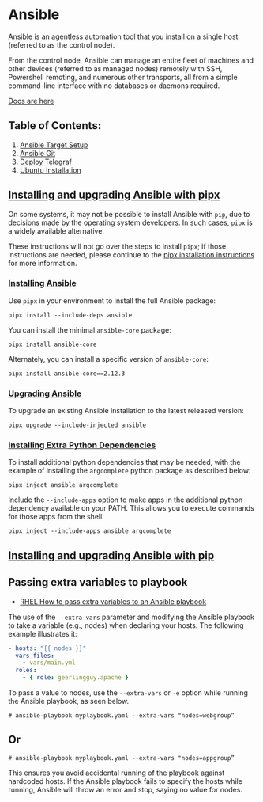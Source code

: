 # Ansible 
Ansible is an agentless automation tool that you install on a single host (referred to as the control node).

From the control node, Ansible can manage an entire fleet of machines
 and other devices (referred to as managed nodes) remotely with SSH, 
Powershell remoting, and numerous other transports, all from a simple 
command-line interface with no databases or daemons required. 

[Docs are here](https://docs.ansible.com/)

## Table of Contents: 
1. [Ansible Target Setup](./Ansible-Target-Setup)
2. [Ansible Git](./Git)
3. [Deploy Telegraf](./Telegraf-Deployment)
4. [Ubuntu Installation](./Ubuntu-Debian-Installation)

## [Installing and upgrading Ansible with pipx](https://docs.ansible.com/ansible/latest/installation_guide/intro_installation.html#id11)
On some systems, it may not be possible to install Ansible with `pip`, due to decisions made by the operating system developers. In such cases, `pipx` is a widely available alternative.

These instructions will not go over the steps to install `pipx`; if those instructions are needed, please continue to the [pipx installation instructions](https://pypa.github.io/pipx/installation/) for more information.

### [Installing Ansible](https://docs.ansible.com/ansible/latest/installation_guide/intro_installation.html#id12)

Use `pipx` in your environment to install the full Ansible package:

```
pipx install --include-deps ansible

```

You can install the minimal `ansible-core` package:

```
pipx install ansible-core

```

Alternately, you can install a specific version of `ansible-core`:

```
pipx install ansible-core==2.12.3

```

### [Upgrading Ansible](https://docs.ansible.com/ansible/latest/installation_guide/intro_installation.html#id13)
To upgrade an existing Ansible installation to the latest released version:

```
pipx upgrade --include-injected ansible

```

### [Installing Extra Python Dependencies](https://docs.ansible.com/ansible/latest/installation_guide/intro_installation.html#id14)

To install additional python dependencies that may be needed, with the example of installing the `argcomplete` python package as described below:

```
pipx inject ansible argcomplete

```

Include the `--include-apps`
 option to make apps in the additional python dependency available on 
your PATH. This allows you to execute commands for those apps from the 
shell.

```
pipx inject --include-apps ansible argcomplete

```

## [Installing and upgrading Ansible with pip](https://docs.ansible.com/ansible/latest/installation_guide/intro_installation.html#id15)

## Passing extra variables to playbook
- [RHEL How to pass extra variables to an Ansible playbook](https://www.redhat.com/sysadmin/extra-variables-ansible-playbook)

The use of the `--extra-vars` parameter and modifying the Ansible playbook to take a variable (e.g., nodes) when declaring your hosts. The following example illustrates it:
```yml
- hosts: "{{ nodes }}"
  vars_files:
    - vars/main.yml
  roles:
    - { role: geerlingguy.apache }
```
To pass a value to nodes, use the `--extra-vars` or `-e` option while running the Ansible playbook, as seen below. 

`# ansible-playbook myplaybook.yaml --extra-vars "nodes=webgroup”`
## Or

`# ansible-playbook myplaybook.yaml --extra-vars "nodes=appgroup”`

This ensures you avoid accidental running of the playbook against hardcoded hosts. If the Ansible playbook fails to specify the hosts while running, Ansible will throw an error and stop, saying no value for nodes.